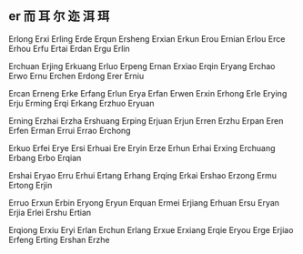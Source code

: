 er 而 耳 尔 迩 洱 珥
---

Erlong Erxi Erling Erde Erqun Ersheng Erxian Erkun Erou Ernian Erlou Erce Erhou Erfu Ertai Erdan Ergu Erlin

Erchuan Erjing Erkuang Erluo Erpeng Ernan Erxiao Erqin Eryang Erchao Erwo Ernu Erchen Erdong Erer Erniu

Ercan Erneng Erke Erfang Erlun Erya Erfan Erwen Erxin Erhong Erle Erying Erju Erming Erqi Erkang Erzhuo Eryuan

Erning Erzhai Erzha Ershuang Erping Erjuan Erjun Erren Erzhu Erpan Eren Erfen Erman Errui Errao Erchong

Erkuo Erfei Erye Ersi Erhuai Ere Eryin Erze Erhun Erhai Erxing Erchuang Erbang Erbo Erqian

Ershai Eryao Erru Erhui Ertang Erhang Erqing Erkai Ershao Erzong Ermu Ertong Erjin

Erruo Erxun Erbin Eryong Eryun Erquan Ermei Erjiang Erhuan Ersu Eryan Erjia Erlei Ershu Ertian

Erqiong Erxiu Eryi Erlan Erchun Erlang Erxue Erxiang Erqie Eryou Erge Erjiao Erfeng Erting Ershan Erzhe 

